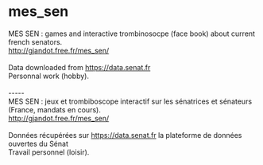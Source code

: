 # mes_sen
MES SEN : games and interactive trombinosocpe (face book) about current french senators.<BR>
http://gjandot.free.fr/mes_sen/<BR>
<BR>
Data downloaded from https://data.senat.fr<BR>
Personnal work (hobby).<BR>
<BR>
-----<BR>
MES SEN : jeux et trombiboscope interactif sur les sénatrices et sénateurs (France, mandats en cours).<BR>
http://gjandot.free.fr/mes_sen/<BR>
<BR>
Données récupérées sur https://data.senat.fr la plateforme de données ouvertes du Sénat<BR>
Travail personnel (loisir).<BR>
